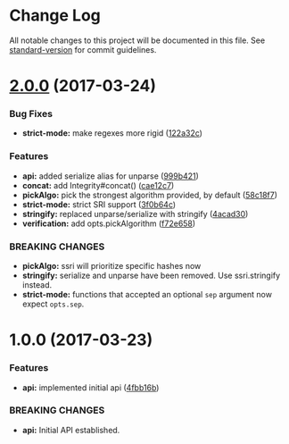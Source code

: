 # Change Log

All notable changes to this project will be documented in this file. See [standard-version](https://github.com/conventional-changelog/standard-version) for commit guidelines.

<a name="2.0.0"></a>
# [2.0.0](https://github.com/zkat/ssri/compare/v1.0.0...v2.0.0) (2017-03-24)


### Bug Fixes

* **strict-mode:** make regexes more rigid ([122a32c](https://github.com/zkat/ssri/commit/122a32c))


### Features

* **api:** added serialize alias for unparse ([999b421](https://github.com/zkat/ssri/commit/999b421))
* **concat:** add Integrity#concat() ([cae12c7](https://github.com/zkat/ssri/commit/cae12c7))
* **pickAlgo:** pick the strongest algorithm provided, by default ([58c18f7](https://github.com/zkat/ssri/commit/58c18f7))
* **strict-mode:** strict SRI support ([3f0b64c](https://github.com/zkat/ssri/commit/3f0b64c))
* **stringify:** replaced unparse/serialize with stringify ([4acad30](https://github.com/zkat/ssri/commit/4acad30))
* **verification:** add opts.pickAlgorithm ([f72e658](https://github.com/zkat/ssri/commit/f72e658))


### BREAKING CHANGES

* **pickAlgo:** ssri will prioritize specific hashes now
* **stringify:** serialize and unparse have been removed. Use ssri.stringify instead.
* **strict-mode:** functions that accepted an optional `sep` argument now expect `opts.sep`.



<a name="1.0.0"></a>
# 1.0.0 (2017-03-23)


### Features

* **api:** implemented initial api ([4fbb16b](https://github.com/zkat/ssri/commit/4fbb16b))


### BREAKING CHANGES

* **api:** Initial API established.
